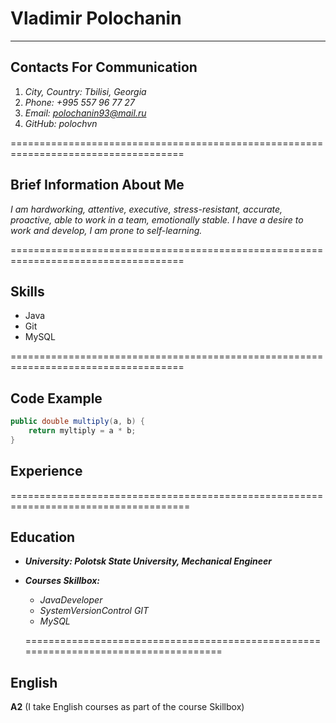 # Vladimir Polochanin

-------

## Contacts For Communication

1. *City, Country: Tbilisi, Georgia*
2. *Phone: +995 557 96 77 27*
3. *Email: polochanin93@mail.ru*
4. *GitHub: polochvn*

====================================================================================

## Brief Information About Me

*I am hardworking, attentive, executive, stress-resistant, accurate, proactive, able to work in a team, emotionally stable.*
*I have a desire to work and develop, I am prone to self-learning.*

====================================================================================

## Skills

* Java
* Git
* MySQL

====================================================================================

## Code Example

``` Java
public double multiply(a, b) {
    return myltiply = a * b;
} 
```

## Experience

=====================================================================================

## Education

* ***University: Polotsk State University, Mechanical Engineer***
* ***Courses Skillbox:***

  * *JavaDeveloper*
  * *SystemVersionControl GIT*
  * *MySQL*

  =====================================================================================

## English

**A2** (I take English courses as part of the course Skillbox)
